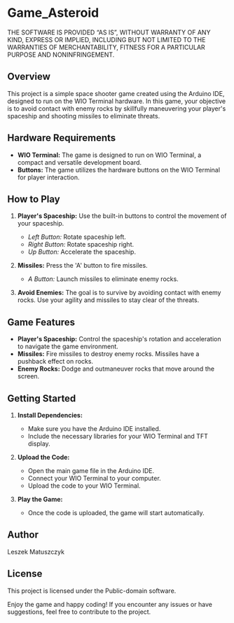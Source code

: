 # Game_Asteroid
THE SOFTWARE IS PROVIDED “AS IS”, WITHOUT WARRANTY OF ANY KIND, EXPRESS OR IMPLIED, INCLUDING BUT NOT LIMITED TO THE WARRANTIES OF MERCHANTABILITY, FITNESS FOR A PARTICULAR PURPOSE AND NONINFRINGEMENT.
## Overview

This project is a simple space shooter game created using the Arduino IDE, designed to run on the WIO Terminal hardware. In this game, your objective is to avoid contact with enemy rocks by skillfully maneuvering your player's spaceship and shooting missiles to eliminate threats.

## Hardware Requirements

- **WIO Terminal:** The game is designed to run on WIO Terminal, a compact and versatile development board.
- **Buttons:** The game utilizes the hardware buttons on the WIO Terminal for player interaction.

## How to Play

1. **Player's Spaceship:** Use the built-in buttons to control the movement of your spaceship.
   - *Left Button:* Rotate spaceship left.
   - *Right Button:* Rotate spaceship right.
   - *Up Button:* Accelerate the spaceship.

2. **Missiles:** Press the 'A' button to fire missiles.
   - *A Button:* Launch missiles to eliminate enemy rocks.

3. **Avoid Enemies:** The goal is to survive by avoiding contact with enemy rocks. Use your agility and missiles to stay clear of the threats.

## Game Features

- **Player's Spaceship:** Control the spaceship's rotation and acceleration to navigate the game environment.
- **Missiles:** Fire missiles to destroy enemy rocks. Missiles have a pushback effect on rocks.
- **Enemy Rocks:** Dodge and outmaneuver rocks that move around the screen.

## Getting Started

1. **Install Dependencies:**
   - Make sure you have the Arduino IDE installed.
   - Include the necessary libraries for your WIO Terminal and TFT display.

2. **Upload the Code:**
   - Open the main game file in the Arduino IDE.
   - Connect your WIO Terminal to your computer.
   - Upload the code to your WIO Terminal.

3. **Play the Game:**
   - Once the code is uploaded, the game will start automatically.

## Author

Leszek Matuszczyk

## License

This project is licensed under the Public-domain software.


Enjoy the game and happy coding! If you encounter any issues or have suggestions, feel free to contribute to the project.
